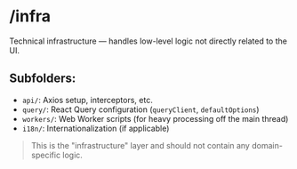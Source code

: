 # /infra

Technical infrastructure — handles low-level logic not directly related to the UI.

## Subfolders:
- `api/`: Axios setup, interceptors, etc.
- `query/`: React Query configuration (`queryClient`, `defaultOptions`)
- `workers/`: Web Worker scripts (for heavy processing off the main thread)
- `i18n/`: Internationalization (if applicable)

> This is the "infrastructure" layer and should not contain any domain-specific logic.
